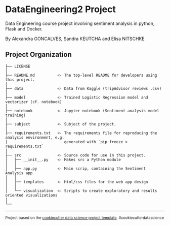 DataEngineering2 Project
==============================

Data Engineering course project involving sentiment analysis in python, Flask and Docker.

By Alexandra GONCALVES, Sandra KEUTCHA and Elisa NITSCHKE

Project Organization
------------

    ├── LICENSE
    │        
    ├── README.md          <- The top-level README for developers using this project.
    │
    ├── data               <- Data from Kaggle (tripAdvisor reviews .csv)
    │
    ├── model              <- Trained Logistic Regression model and vectorizer (cf. notebook)
    │
    ├── notebook           <- Jupyter notebook (Sentiment analysis model training)
    │
    ├── subject            <- Subject of the project.
    │
    ├── requirements.txt   <- The requirements file for reproducing the analysis environment, e.g.
    │                         generated with `pip freeze > requirements.txt`
    │     
    ├── src                <- Source code for use in this project.
    │   ├── __init__.py    <- Makes src a Python module
    │   │
    │   ├── app.py         <- Main scrip, containing the Sentiment Analysis app
    │   │
    │   ├── templates      <- Html/css files for the web app design
    │   │
    │   └── visualization  <- Scripts to create exploratory and results oriented visualizations
    │
    └──


--------

<p><small>Project based on the <a target="_blank" href="https://drivendata.github.io/cookiecutter-data-science/">cookiecutter data science project template</a>. #cookiecutterdatascience</small></p>
